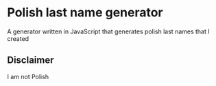 # Polish last name generator 

A generator written in JavaScript that generates polish last names that I created 

## Disclaimer

I am not Polish
